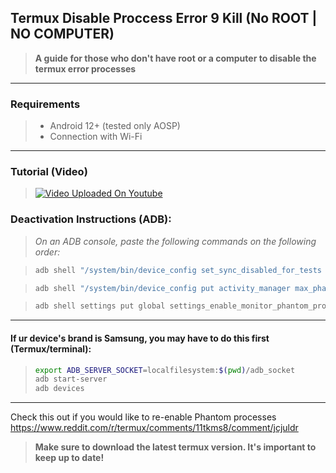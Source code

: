 ## Termux Disable Proccess Error 9 Kill (No ROOT | NO COMPUTER)

> **A guide for those who don't have root or a computer to disable the termux error processes**

-----
### Requirements
>  - Android 12+ (tested only AOSP)
>  - Connection with Wi-Fi

---

### Tutorial (Video)
> [![Video Uploaded On Youtube](https://i3.ytimg.com/vi/IhK55QfWdYc/hqdefault.jpg)](https://youtu.be/IhK55QfWdYc) 

### Deactivation Instructions (ADB):
> *On an ADB console, paste the following commands on the following order:*

> ```sh
> adb shell "/system/bin/device_config set_sync_disabled_for_tests persistent"
> ```

> ```sh
> adb shell "/system/bin/device_config put activity_manager max_phantom_processes 2147483647"
> ```

> ```sh
> adb shell settings put global settings_enable_monitor_phantom_procs false
> ```

---

#### If ur device's brand is Samsung, you may have to do this first (Termux/terminal):
> ```sh
> export ADB_SERVER_SOCKET=localfilesystem:$(pwd)/adb_socket
> adb start-server
> adb devices
> ```

---

Check this out if you would like to re-enable Phantom processes
https://www.reddit.com/r/termux/comments/11tkms8/comment/jcjuldr


> **Make sure to download the latest termux version. It's important to keep up to date!**

